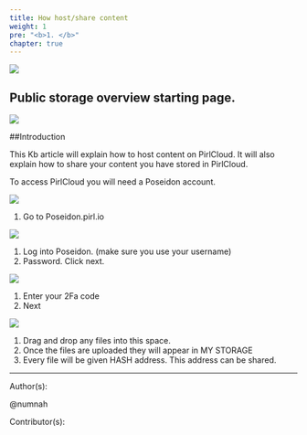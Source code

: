 ```yaml
---
title: How host/share content
weight: 1
pre: "<b>1. </b>"
chapter: true
---
```

![](/PirlCloud/images/Pirl_IPFSsmall.png)





## Public storage overview starting page.

![](https://pirl.live/ipfs/QmZxeShmMRwJuLmQTFuDTAUeBCauKvmZLJQWtnUhM7MoES)





##Introduction

This Kb article will explain how to host content on PirlCloud. It will also explain how to share your content you have stored in PirlCloud. 

To access PirlCloud you will need a Poseidon account.


![](https://pirl.live/ipfs/QmRVN8YRgXqHReg7Ns2645ZZDzUtopJK4YfuHAZD3PmhB8)

1. Go to Poseidon.pirl.io







![](https://pirl.live/ipfs/QmTTzzHtv8coyDbCqC9YLGm1HyPra2XMU4S1D4ahujTFvy)

1. Log into Poseidon. (make sure you use your username)
2. Password. Click next. 

![](https://pirl.live/ipfs/QmNUrJ5Pz662kSLAzJXz1cJZ9j8H1JqxXCW5WikXrtRbNJ)

1. Enter your 2Fa code 
2. Next

![](https://pirl.live/ipfs/QmVG1rUMK1L5nnNGeWJJ7CNXiLu5kz4ATLeJapJRPAfZiw)

1. Drag and drop any files into this space. 
2. Once the files are uploaded they will appear in MY STORAGE
3. Every file will be given HASH address. This address can be shared.









 








---
Author(s):


@numnah


Contributor(s):

